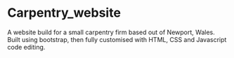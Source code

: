 # Carpentry_website
A website build for a small carpentry firm based out of Newport, Wales. Built using bootstrap, then fully customised with HTML, CSS and Javascript code editing. 
